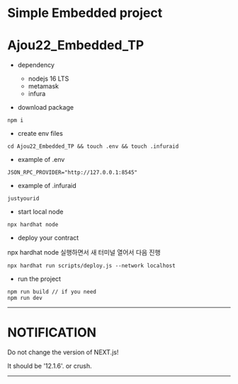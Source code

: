 # Simple Embedded project

# Ajou22_Embedded_TP

- dependency

  - nodejs 16 LTS
  - metamask
  - infura

- download package

```
npm i
```

- create env files

```
cd Ajou22_Embedded_TP && touch .env && touch .infuraid
```

- example of .env

```
JSON_RPC_PROVIDER="http://127.0.0.1:8545"
```

- example of .infuraid

```
justyourid
```

- start local node

```
npx hardhat node
```

- deploy your contract

npx hardhat node 실행하면서 새 터미널 열어서 다음 진행
```
npx hardhat run scripts/deploy.js --network localhost
```

- run the project

```
npm run build // if you need
npm run dev
```

---

# NOTIFICATION

Do not change the version of NEXT.js!

It should be '12.1.6'. or crush.

---
